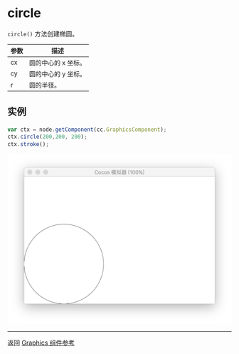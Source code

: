 # circle

`circle()` 方法创建椭圆。

| 参数 |   描述
| -------------- | ----------- |
|cx | 圆的中心的 x 坐标。
|cy | 圆的中心的 y 坐标。
|r | 圆的半径。

## 实例

```javascript
var ctx = node.getComponent(cc.GraphicsComponent);
ctx.circle(200,200, 200);
ctx.stroke();
```

<a href="circle.png"><img src="circle.png"></a>

<hr>

返回 [Graphics 组件参考](../graphics.md)
